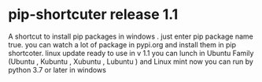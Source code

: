 # pip-shortcuter release 1.1
A shortcut to install pip packages in windows . 
just enter pip package name true. 
you can watch a lot of package in pypi.org and install them in pip shortcoter.
linux update ready to use in v 1.1
you can lunch in Ubuntu Family (Ubuntu , Kubuntu , Xubuntu , Lubuntu ) and Linux mint now
you can run by python 3.7 or later in windows 
